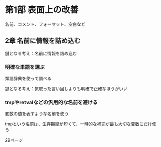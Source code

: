 # 第1部 表面上の改善

名前、コメント、フォーマット、空白など

## 2章 名前に情報を詰め込む

鍵となる考え：名前に情報を詰め込む

### 明確な単語を選ぶ

類語辞典を使って調べる

鍵となる考え：気取った言い回しよりも明確で正確なほうがいい

### tmpやretvalなどの汎用的な名前を避ける

変数の値を表すような名前を使う

tmpという名前は、生存期間が短くて、一時的な補完が最も大切な変数にだけ使う

29ページ

